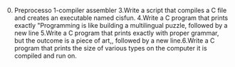 0. Preprocesso
1-compiler
assembler
3.Write a script that compiles a C file and creates an executable named cisfun.
4.Write a C program that prints exactly "Programming is like building a multilingual puzzle, followed by a new line
5.Write a C program that prints exactly with proper grammar, but the outcome is a piece of art,, followed by a new line.6.Write a C program that prints the size of various types on the computer it is compiled and run on.